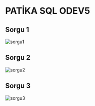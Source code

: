# PATİKA SQL ODEV5

## Sorgu 1 

![sorgu1](https://user-images.githubusercontent.com/126318073/222922590-8030770d-7dd5-4967-b0d0-dec2b69d0730.png)

## Sorgu 2

![sorgu2](https://user-images.githubusercontent.com/126318073/222922743-496cf6c3-0245-4596-b493-926726ab2f1d.png)

## Sorgu 3

![sorgu3](https://user-images.githubusercontent.com/126318073/222922856-25438191-36b2-4e53-b375-d60bca6ffe6f.png)
